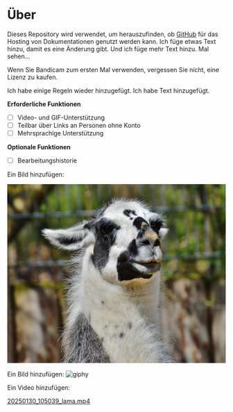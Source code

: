 # Über

Dieses Repository wird verwendet, um herauszufinden, ob [GitHub](https://github.com) für das Hosting von Dokumentationen genutzt werden kann. Ich füge etwas Text hinzu, damit es eine Änderung gibt. Und ich füge mehr Text hinzu. Mal sehen...

Wenn Sie Bandicam zum ersten Mal verwenden, vergessen Sie nicht, eine Lizenz zu kaufen.

Ich habe einige Regeln wieder hinzugefügt. Ich habe Text hinzugefügt.

**Erforderliche Funktionen**

- [ ] Video- und GIF-Unterstützung
- [ ] Teilbar über Links an Personen ohne Konto
- [ ] Mehrsprachige Unterstützung

**Optionale Funktionen**

- [ ] Bearbeitungshistorie

Ein Bild hinzufügen:

![](assets/20250130_104805_lama.jpg)

Ein Bild hinzufügen:
![giphy](https://github.com/user-attachments/assets/6c9ed404-b84e-437a-953d-46ec8094ee1f)

Ein Video hinzufügen:

[20250130_105039_lama.mp4](assets/20250130_105039_lama.mp4)